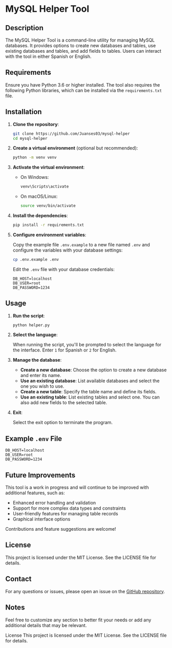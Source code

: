 # MySQL Helper Tool

## Description

The MySQL Helper Tool is a command-line utility for managing MySQL databases. It provides options to create new databases and tables, use existing databases and tables, and add fields to tables. Users can interact with the tool in either Spanish or English.

## Requirements

Ensure you have Python 3.6 or higher installed. The tool also requires the following Python libraries, which can be installed via the `requirements.txt` file.

## Installation

1. **Clone the repository**:
   
   ```bash
   git clone https://github.com/Juanses03/mysql-helper
   cd mysql-helper
   ```

2. **Create a virtual environment** (optional but recommended):
   
   ```bash
   python -m venv venv
   ```

3. **Activate the virtual environment**:
   
   - On Windows:
     
     ```bash
     venv\Scripts\activate
     ```
   
   - On macOS/Linux:
     
     ```bash
     source venv/bin/activate
     ```

4. **Install the dependencies**:
   
   ```bash
   pip install -r requirements.txt
   ```

5. **Configure environment variables**:
   
    Copy the example file `.env.example` to a new file named `.env` and configure the variables with your database settings:
   
   ```bash
   cp .env.example .env
   ```
   
    Edit the `.env` file with your database credentials:
   
   ```env
   DB_HOST=localhost
   DB_USER=root
   DB_PASSWORD=1234
   ```

## Usage

1. **Run the script**:
   
   ```bash
   python helper.py
   ```

2. **Select the language**:
   
    When running the script, you'll be prompted to select the language for the interface. Enter `1` for Spanish or `2` for English.

3. **Manage the database**:
   
   - **Create a new database**: Choose the option to create a new database and enter its name.
   - **Use an existing database**: List available databases and select the one you wish to use.
   - **Create a new table**: Specify the table name and define its fields.
   - **Use an existing table**: List existing tables and select one. You can also add new fields to the selected table.

4. **Exit**:
   
    Select the exit option to terminate the program.

## Example `.env` File

```env
DB_HOST=localhost
DB_USER=root
DB_PASSWORD=1234
```

## Future Improvements

This tool is a work in progress and will continue to be improved with additional features, such as:

- Enhanced error handling and validation
- Support for more complex data types and constraints
- User-friendly features for managing table records
- Graphical interface options

Contributions and feature suggestions are welcome!

## License

This project is licensed under the MIT License. See the LICENSE file for details.

## Contact

For any questions or issues, please open an issue on the [GitHub repository](https://github.com/Juanses03/mysql-helper).

## Notes

Feel free to customize any section to better fit your needs or add any additional details that may be relevant.

License
This project is licensed under the MIT License. See the LICENSE file for details.